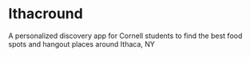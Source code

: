 # Ithacround
A personalized discovery app for Cornell students to find the best food spots and hangout places around Ithaca, NY
